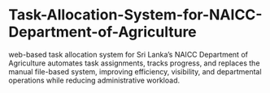 # Task-Allocation-System-for-NAICC-Department-of-Agriculture
web-based task allocation system for Sri Lanka’s NAICC Department of Agriculture automates task assignments, tracks progress, and replaces the manual file-based system, improving efficiency, visibility, and departmental operations while reducing administrative workload.
